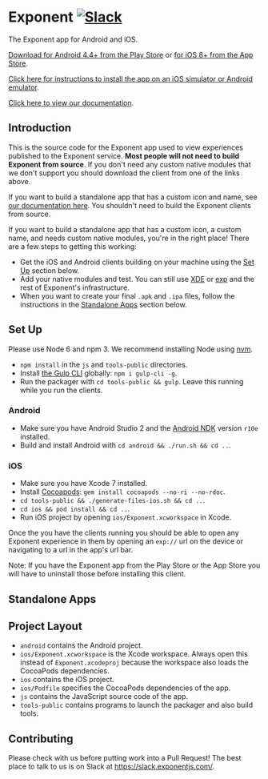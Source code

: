 # Exponent [![Slack](http://slack.exponentjs.com/badge.svg)](http://slack.exponentjs.com)

The Exponent app for Android and iOS.

[Download for Android 4.4+ from the Play Store](https://play.google.com/store/apps/details?id=host.exp.exponent) or [for iOS 8+ from the App Store](https://itunes.com/apps/exponent).

[Click here for instructions to install the app on an iOS simulator or Android emulator](https://docs.getexponent.com/versions/latest/introduction/installation.html#mobile-client-exponent-for-ios-and-android).

[Click here to view our documentation](https://docs.getexponent.com).

## Introduction

This is the source code for the Exponent app used to view experiences published to the Exponent service. **Most people will not need to build Exponent from source**. If you don't need any custom native modules that we don't support you should download the client from one of the links above.

If you want to build a standalone app that has a custom icon and name, see [our documentation here](https://docs.getexponent.com/versions/latest/guides/building-standalone-apps.html). You shouldn't need
to build the Exponent clients from source.

If you want to build a standalone app that has a custom icon, a custom name, and needs custom native modules, you're in the right place! There are a few steps to getting this working:
* Get the iOS and Android clients building on your machine using the [Set Up](#set-up) section below.
* Add your native modules and test. You can still use [XDE](https://github.com/exponentjs/xde) or [exp](https://github.com/exponentjs/exp) and the rest of Exponent's infrastructure.
* When you want to create your final `.apk` and `.ipa` files, follow the instructions in the [Standalone Apps](#standalone-apps) section below.

## Set Up

Please use Node 6 and npm 3. We recommend installing Node using [nvm](https://github.com/creationix/nvm).

- `npm install` in the `js` and `tools-public` directories.
- Install [the Gulp CLI](http://gulpjs.com/) globally: `npm i gulp-cli -g`.
- Run the packager with `cd tools-public && gulp`. Leave this running while you run the clients.

### Android
- Make sure you have Android Studio 2 and the [Android NDK](https://facebook.github.io/react-native/docs/android-building-from-source.html#download-links-for-android-ndk) version `r10e` installed.
- Build and install Android with `cd android && ./run.sh && cd ..`.

### iOS
- Make sure you have Xcode 7 installed.
- Install [Cocoapods](https://cocoapods.org/): `gem install cocoapods --no-ri --no-rdoc`.
- `cd tools-public && ./generate-files-ios.sh && cd ..`.
- `cd ios && pod install && cd ..`.
- Run iOS project by opening `ios/Exponent.xcworkspace` in Xcode.

Once the you have the clients running you should be able to open any Exponent experience in them by opening an `exp://` url on the device or navigating to a url in the app's url bar.

Note: If you have the Exponent app from the Play Store or the App Store you will have to uninstall those before installing this client.

## Standalone Apps

## Project Layout

- `android` contains the Android project.
- `ios/Exponent.xcworkspace` is the Xcode workspace. Always open this instead of `Exponent.xcodeproj` because the workspace also loads the CocoaPods dependencies.
- `ios` contains the iOS project.
- `ios/Podfile` specifies the CocoaPods dependencies of the app.
- `js` contains the JavaScript source code of the app.
- `tools-public` contains programs to launch the packager and also build tools.

## Contributing
Please check with us before putting work into a Pull Request! The best place to talk to us is on
Slack at https://slack.exponentjs.com/.
